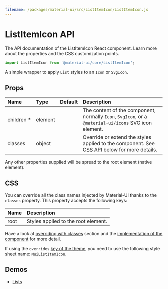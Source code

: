 ```yaml
---
filename: /packages/material-ui/src/ListItemIcon/ListItemIcon.js
---
```


<!--- This documentation is automatically generated, do not try to edit it. -->

# ListItemIcon API

<p class="description">The API documentation of the ListItemIcon React component. Learn more about the properties and the CSS customization points.</p>

```js
import ListItemIcon from '@material-ui/core/ListItemIcon';
```

A simple wrapper to apply `List` styles to an `Icon` or `SvgIcon`.

## Props

| Name | Type | Default | Description |
|:-----|:-----|:--------|:------------|
| <span class="prop-name required">children *</span> | <span class="prop-type">element</span> |   | The content of the component, normally `Icon`, `SvgIcon`, or a `@material-ui/icons` SVG icon element. |
| <span class="prop-name">classes</span> | <span class="prop-type">object</span> |   | Override or extend the styles applied to the component. See [CSS API](#css) below for more details. |

Any other properties supplied will be spread to the root element (native element).

## CSS

You can override all the class names injected by Material-UI thanks to the `classes` property.
This property accepts the following keys:


| Name | Description |
|:-----|:------------|
| <span class="prop-name">root</span> | Styles applied to the root element.

Have a look at [overriding with classes](/customization/overrides/#overriding-with-classes) section
and the [implementation of the component](https://github.com/mui-org/material-ui/blob/master/packages/material-ui/src/ListItemIcon/ListItemIcon.js)
for more detail.

If using the `overrides` [key of the theme](/customization/themes/#css),
you need to use the following style sheet name: `MuiListItemIcon`.

## Demos

- [Lists](/demos/lists/)

